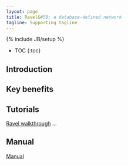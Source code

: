 ```yaml
---
layout: page
title: Ravel&#58; a database-defined network
tagline: Supporting tagline
---
```

{% include JB/setup %}

* TOC
{:toc}

## Introduction
    
## Key benefits 

## Tutorials

[Ravel walkthrough]({{site.url}}tutorials.html) ...

## Manual ##

[Manual]({{site.url}}manual.html)

